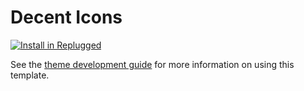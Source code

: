 # Decent Icons
[![Install in Replugged](https://img.shields.io/badge/-Install%20in%20Replugged-blue?style=for-the-badge&logo=none)](https://replugged.dev/install?identifier=StarNumber12046/DecentIcons&source=github&id=tk.starnumber.DecentIcons)

See the [theme development guide](https://guide.replugged.dev/docs/theme/getting-started) for more information on using this template.
